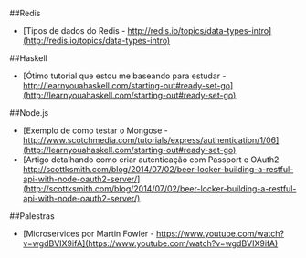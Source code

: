 ##Redis
- [Tipos de dados do Redis - http://redis.io/topics/data-types-intro](http://redis.io/topics/data-types-intro)

##Haskell
- [Ótimo tutorial que estou me baseando para estudar - http://learnyouahaskell.com/starting-out#ready-set-go](http://learnyouahaskell.com/starting-out#ready-set-go)


##Node.js

- [Exemplo de como testar o Mongose - http://www.scotchmedia.com/tutorials/express/authentication/1/06](http://learnyouahaskell.com/starting-out#ready-set-go)
- [Artigo detalhando como criar autenticação com Passport e OAuth2 http://scottksmith.com/blog/2014/07/02/beer-locker-building-a-restful-api-with-node-oauth2-server/](http://scottksmith.com/blog/2014/07/02/beer-locker-building-a-restful-api-with-node-oauth2-server/)


##Palestras

- [Microservices por Martin Fowler - https://www.youtube.com/watch?v=wgdBVIX9ifA](https://www.youtube.com/watch?v=wgdBVIX9ifA)